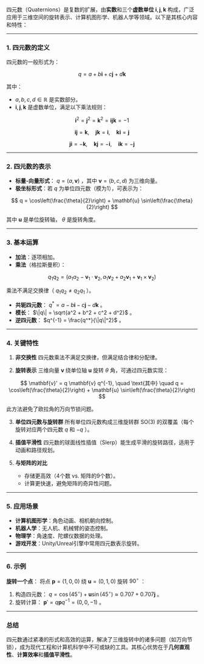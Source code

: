 
四元数（Quaternions）是复数的扩展，由**实数**和三个**虚数单位**  $\mathbf{i}, \mathbf{j}, \mathbf{k}$  构成，广泛应用于三维空间的旋转表示、计算机图形学、机器人学等领域。以下是其核心内容和特性：

---

### **1. 四元数的定义**
四元数的一般形式为：

$$
q = a + b\mathbf{i} + c\mathbf{j} + d\mathbf{k}
$$

其中：
-  $a, b, c, d \in \mathbb{R}$  是实数部分。
-  $\mathbf{i}, \mathbf{j}, \mathbf{k}$  是虚数单位，满足以下乘法规则：

$$
  \mathbf{i}^2 = \mathbf{j}^2 = \mathbf{k}^2 = \mathbf{i}\mathbf{j}\mathbf{k} = -1
  $$


$$
  \mathbf{i}\mathbf{j} = \mathbf{k}, \quad \mathbf{j}\mathbf{k} = \mathbf{i}, \quad \mathbf{k}\mathbf{i} = \mathbf{j}
  $$


$$
  \mathbf{j}\mathbf{i} = -\mathbf{k}, \quad \mathbf{k}\mathbf{j} = -\mathbf{i}, \quad \mathbf{i}\mathbf{k} = -\mathbf{j}
  $$


---

### **2. 四元数的表示**
- **标量-向量形式**： $q = (a, \mathbf{v})$ ，其中  $\mathbf{v} = (b, c, d)$  为三维向量。
- **极坐标形式**：若  $q$  为单位四元数（模为1），可表示为：

$$
  q = \cos\left(\frac{\theta}{2}\right) + \mathbf{u} \sin\left(\frac{\theta}{2}\right)
  $$

  其中  $\mathbf{u}$  是单位旋转轴， $\theta$  是旋转角度。

---

### **3. 基本运算**
- **加法**：逐项相加。
- **乘法**（格拉斯曼积）：

$$
  q_1 q_2 = (a_1a_2 - \mathbf{v}_1 \cdot \mathbf{v}_2, \, a_1\mathbf{v}_2 + a_2\mathbf{v}_1 + \mathbf{v}_1 \times \mathbf{v}_2)
  $$

  乘法不满足交换律（ $q_1 q_2 \neq q_2 q_1$ ）。
- **共轭四元数**： $q^* = a - b\mathbf{i} - c\mathbf{j} - d\mathbf{k}$ 。
- **模长**： $\|q\| = \sqrt{a^2 + b^2 + c^2 + d^2}$ 。
- **逆四元数**： $q^{-1} = \frac{q^*}{\|q\|^2}$ 。

---

### **4. 关键特性**
1. **非交换性**
   四元数乘法不满足交换律，但满足结合律和分配律。

2. **旋转表示**
   三维向量  $\mathbf{v}$  绕单位轴  $\mathbf{u}$  旋转  $\theta$  角，可通过四元数实现：

$$
   \mathbf{v}' = q \mathbf{v} q^{-1}, \quad \text{其中} \quad q = \cos\left(\frac{\theta}{2}\right) + \mathbf{u} \sin\left(\frac{\theta}{2}\right)
   $$

   此方法避免了欧拉角的万向节锁问题。

3. **单位四元数与旋转群**
   所有单位四元数构成三维旋转群  $\text{SO}(3)$  的双覆盖（每个旋转对应两个四元数  $q$  和  $-q$ ）。

4. **插值平滑性**
   四元数的球面线性插值（Slerp）能生成平滑的旋转路径，适用于动画和路径规划。

5. **与矩阵的对比**
   - 存储更高效（4个数 vs. 矩阵的9个数）。
   - 计算更快速，避免矩阵的奇异性问题。

---

### **5. 应用场景**
- **计算机图形学**：角色动画、相机朝向控制。
- **机器人学**：无人机、机械臂的姿态控制。
- **物理学**：角速度、陀螺仪数据的处理。
- **游戏开发**：Unity/Unreal引擎中常用四元数表示旋转。

---

### **6. 示例**
**旋转一个点**：
将点  $\mathbf{p} = (1, 0, 0)$  绕  $\mathbf{u} = (0, 1, 0)$  旋转  $90^\circ$ ：
1. 构造四元数： $q = \cos(45^\circ) + \mathbf{u} \sin(45^\circ) \approx 0.707 + 0.707\mathbf{j}$ 。
2. 旋转计算： $\mathbf{p}' = q \mathbf{p} q^{-1} = (0, 0, -1)$ 。

---

### **总结**
四元数通过紧凑的形式和高效的运算，解决了三维旋转中的诸多问题（如万向节锁），成为现代工程和计算机科学中不可或缺的工具。其核心优势在于**几何直观性**、**计算效率**和**插值平滑性**。
